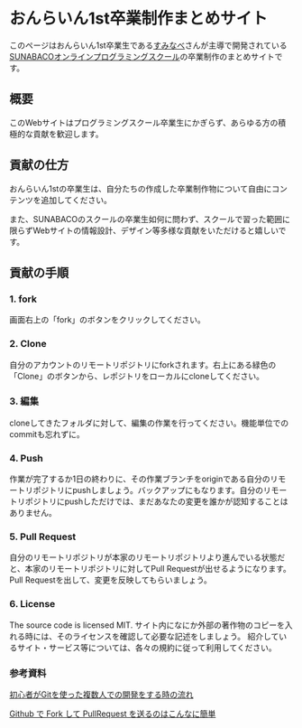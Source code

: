 # おんらいん1st卒業制作まとめサイト
このページはおんらいん1st卒業生である[すみなべ](https://twitter.com/suminabee)さんが主導で開発されている[SUNABACOオンラインプログラミングスクール](https://sunabaco.com/schools/online/)の卒業制作のまとめサイトです。

## 概要
このWebサイトはプログラミングスクール卒業生にかぎらず、あらゆる方の積極的な貢献を歓迎します。

## 貢献の仕方
おんらいん1stの卒業生は、自分たちの作成した卒業制作物について自由にコンテンツを追加してください。


また、SUNABACOのスクールの卒業生如何に問わず、スクールで習った範囲に限らずWebサイトの情報設計、デザイン等多様な貢献をいただけると嬉しいです。


## 貢献の手順
### 1. fork
画面右上の「fork」のボタンをクリックしてください。
### 2. Clone
自分のアカウントのリモートリポジトリにforkされます。右上にある緑色の「Clone」のボタンから、レポジトリをローカルにcloneしてください。
### 3. 編集
cloneしてきたフォルダに対して、編集の作業を行ってください。機能単位でのcommitも忘れずに。
### 4. Push
作業が完了するか1日の終わりに、その作業ブランチをoriginである自分のリモートリポジトリにpushしましょう。バックアップにもなります。自分のリモートリポジトリにpushしただけでは、まだあなたの変更を誰かが認知することはありません。
### 5. Pull Request
自分のリモートリポジトリが本家のリモートリポジトリより進んでいる状態だと、本家のリモートリポジトリに対してPull Requestが出せるようになります。Pull Requestを出して、変更を反映してもらいましょう。
### 6. License
The source code is licensed MIT.
サイト内になにか外部の著作物のコピーを入れる時には、そのライセンスを確認して必要な記述をしましょう。
紹介しているサイト・サービス等については、各々の規約に従って利用してください。

### 参考資料
[初心者がGitを使った複数人での開発をする時の流れ](https://qiita.com/risagon/items/0cd3592b08ee058ffb80)

[Github で Fork して PullRequest を送るのはこんなに簡単](https://qiita.com/YumaInaura/items/acff806290c8953d3185)

